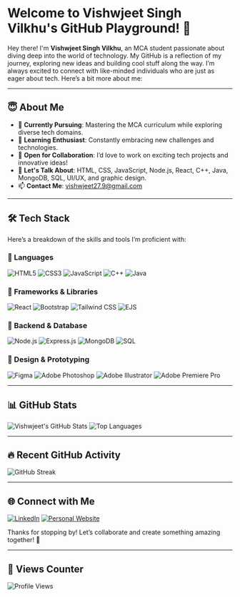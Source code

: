 <!-- Banner Image (You can create a custom banner using a design tool like Canva or Figma) -->


# Welcome to Vishwjeet Singh Vilkhu's GitHub Playground! 👋

Hey there! I'm **Vishwjeet Singh Vilkhu**, an MCA student passionate about diving deep into the world of technology. My GitHub is a reflection of my journey, exploring new ideas and building cool stuff along the way. I’m always excited to connect with like-minded individuals who are just as eager about tech. Here’s a bit more about me:

---

## 😇 About Me

- 🔭 **Currently Pursuing**: Mastering the MCA curriculum while exploring diverse tech domains.
- 🌱 **Learning Enthusiast**: Constantly embracing new challenges and technologies.
- 👯 **Open for Collaboration**: I’d love to work on exciting tech projects and innovative ideas!
- 💬 **Let's Talk About**: HTML, CSS, JavaScript, Node.js, React, C++, Java, MongoDB, SQL, UI/UX, and graphic design.
- 📫 **Contact Me**: [vishwjeet27.9@gmail.com](mailto:vishwjeet27.9@gmail.com)

---

## 🛠️ Tech Stack

Here’s a breakdown of the skills and tools I’m proficient with:

### 🔹 Languages
![HTML5](https://img.shields.io/badge/-HTML5-E34F26?logo=html5&logoColor=white&style=flat-square)
![CSS3](https://img.shields.io/badge/-CSS3-1572B6?logo=css3&logoColor=white&style=flat-square)
![JavaScript](https://img.shields.io/badge/-JavaScript-F7DF1E?logo=javascript&logoColor=black&style=flat-square)
![C++](https://img.shields.io/badge/-C++-00599C?logo=cplusplus&logoColor=white&style=flat-square)
![Java](https://img.shields.io/badge/-Java-007396?logo=java&logoColor=white&style=flat-square)

### 🔹 Frameworks & Libraries
![React](https://img.shields.io/badge/-React-61DAFB?logo=react&logoColor=black&style=flat-square)
![Bootstrap](https://img.shields.io/badge/-Bootstrap-7952B3?logo=bootstrap&logoColor=white&style=flat-square)
![Tailwind CSS](https://img.shields.io/badge/-Tailwind%20CSS-38B2AC?logo=tailwind-css&logoColor=white&style=flat-square)
![EJS](https://img.shields.io/badge/-EJS-4E4E4E?logo=ejs&logoColor=white&style=flat-square)

### 🔹 Backend & Database
![Node.js](https://img.shields.io/badge/-Node.js-339933?logo=node.js&logoColor=white&style=flat-square)
![Express.js](https://img.shields.io/badge/-Express.js-000000?logo=express&logoColor=white&style=flat-square)
![MongoDB](https://img.shields.io/badge/-MongoDB-47A248?logo=mongodb&logoColor=white&style=flat-square)
![SQL](https://img.shields.io/badge/-SQL-4479A1?logo=postgresql&logoColor=white&style=flat-square)

### 🔹 Design & Prototyping
![Figma](https://img.shields.io/badge/-Figma-F24E1E?logo=figma&logoColor=white&style=flat-square)
![Adobe Photoshop](https://img.shields.io/badge/-Photoshop-31A8FF?logo=adobe-photoshop&logoColor=white&style=flat-square)
![Adobe Illustrator](https://img.shields.io/badge/-Illustrator-FF9A00?logo=adobe-illustrator&logoColor=white&style=flat-square)
![Adobe Premiere Pro](https://img.shields.io/badge/-Premiere%20Pro-9999FF?logo=adobe-premiere-pro&logoColor=white&style=flat-square)

---

## 📊 GitHub Stats

![Vishwjeet's GitHub Stats](https://github-readme-stats.vercel.app/api?username=vishwjeet27&show_icons=true&theme=radical)
![Top Languages](https://github-readme-stats.vercel.app/api/top-langs/?username=vishwjeet27&layout=compact&theme=radical)

---

## 🔥 Recent GitHub Activity

![GitHub Streak](https://github-readme-streak-stats.herokuapp.com/?user=vishwjeet27&theme=radical)

---

## 🌐 Connect with Me

[![LinkedIn](https://img.shields.io/badge/-LinkedIn-0A66C2?logo=linkedin&logoColor=white&style=flat-square)](https://in.linkedin.com/in/vishwjeet27)
[![Personal Website](https://img.shields.io/badge/-Portfolio-000000?logo=github&logoColor=white&style=flat-square)](https://vishwjeet27.github.io/vishwjeet/)

Thanks for stopping by! Let’s collaborate and create something amazing together! 🚀

---

## 👀 Views Counter

![Profile Views](https://komarev.com/ghpvc/?username=chill-vishu&style=for-the-badge)
